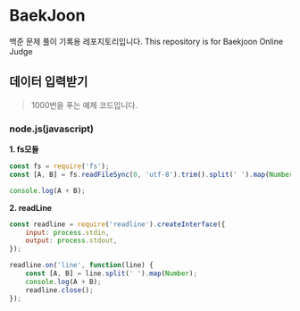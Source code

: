 # BaekJoon
백준 문제 풀이 기록용 레포지토리입니다. This repository is for Baekjoon Online Judge

## 데이터 입력받기
> 1000번을 푸는 예제 코드입니다.
### node.js(javascript)
**1. fs모듈**
```js
const fs = require('fs');
const [A, B] = fs.readFileSync(0, 'utf-8').trim().split(' ').map(Number);

console.log(A + B);
```

**2. readLine**
```js
const readline = require('readline').createInterface({
    input: process.stdin,
    output: process.stdout,
});

readline.on('line', function(line) {
    const [A, B] = line.split(' ').map(Number);
    console.log(A + B);
    readline.close();
});
```
